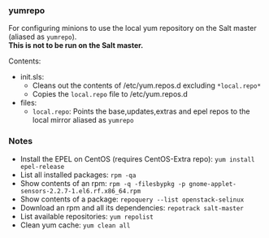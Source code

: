 
### yumrepo

For configuring minions to use the local yum repository on the Salt master (aliased as `yumrepo`).  
**This is not to be run on the Salt master.**

Contents: 
- init.sls: 
  - Cleans out the contents of /etc/yum.repos.d excluding `*local.repo*`
  - Copies the `local.repo` file to /etc/yum.repos.d
- files:
  - `local.repo`: Points the base,updates,extras and epel repos to the local mirror aliased as `yumrepo`

### Notes

- Install the EPEL on CentOS (requires CentOS-Extra repo): `yum install epel-release`
- List all installed packages: `rpm -qa`  
- Show contents of an rpm:  `rpm -q -filesbypkg -p gnome-applet-sensors-2.2.7-1.el6.rf.x86_64.rpm` 
- Show contents of a package:  `repoquery --list openstack-selinux`
- Download an rpm and all its dependencies: `repotrack salt-master`
- List available repositories: `yum repolist`
- Clean yum cache: `yum clean all`

### 
